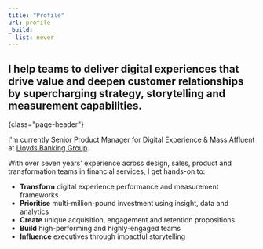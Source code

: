 ```yaml
---
title: "Profile"
url: profile
_build:
  list: never
---
```


## I help teams to deliver digital experiences that drive value and deepen customer relationships by supercharging strategy, storytelling and measurement capabilities.
{class="page-header"}

I'm currently Senior Product Manager for Digital Experience & Mass Affluent at [Lloyds Banking Group](https://www.lloydsbankinggroup.com).

With over seven years' experience across design, sales, product and transformation teams in financial services, I get hands-on to:

*   **Transform** digital experience performance and measurement frameworks
*   **Prioritise** multi-million-pound investment using insight, data and analytics
*   **Create** unique acquisition, engagement and retention propositions
*   **Build** high-performing and highly-engaged teams
*   **Influence** executives through impactful storytelling
